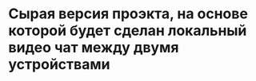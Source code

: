 # Сырая версия проэкта, на основе которой будет сделан локальный видео чат между двумя устройствами
